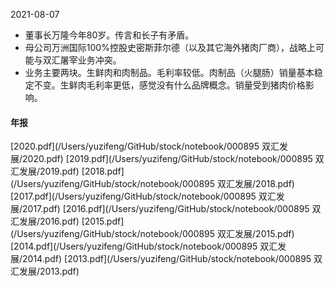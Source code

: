 2021-08-07
* 董事长万隆今年80岁。传言和长子有矛盾。
* 母公司万洲国际100%控股史密斯菲尔德（以及其它海外猪肉厂商），战略上可能与双汇屠宰业务冲突。
* 业务主要两块。生鲜肉和肉制品。毛利率较低。肉制品（火腿肠）销量基本稳定不变。生鲜肉毛利率更低，感觉没有什么品牌概念。销量受到猪肉价格影响。



#### 年报
[2020.pdf](/Users/yuzifeng/GitHub/stock/notebook/000895 双汇发展/2020.pdf)
[2019.pdf](/Users/yuzifeng/GitHub/stock/notebook/000895 双汇发展/2019.pdf)
[2018.pdf](/Users/yuzifeng/GitHub/stock/notebook/000895 双汇发展/2018.pdf)
[2017.pdf](/Users/yuzifeng/GitHub/stock/notebook/000895 双汇发展/2017.pdf)
[2016.pdf](/Users/yuzifeng/GitHub/stock/notebook/000895 双汇发展/2016.pdf)
[2015.pdf](/Users/yuzifeng/GitHub/stock/notebook/000895 双汇发展/2015.pdf)
[2014.pdf](/Users/yuzifeng/GitHub/stock/notebook/000895 双汇发展/2014.pdf)
[2013.pdf](/Users/yuzifeng/GitHub/stock/notebook/000895 双汇发展/2013.pdf)
